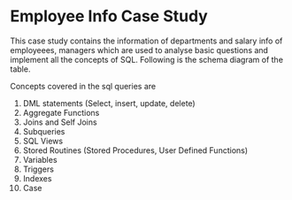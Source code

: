 # Employee Info Case Study

This case study contains the information of departments and salary info of employeees, managers which are used to analyse basic questions and implement all the concepts of SQL. Following is the schema diagram of the table. 

Concepts covered in the sql queries are 
  1. DML statements (Select, insert, update, delete)
  2. Aggregate Functions
  3. Joins and Self Joins
  4. Subqueries
  5. SQL Views
  6. Stored Routines (Stored Procedures, User Defined Functions)
  7. Variables
  8. Triggers
  9. Indexes
  10. Case
   
